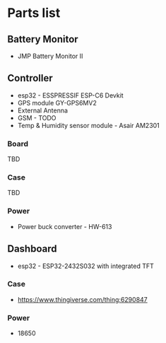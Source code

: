 # Parts list

## Battery Monitor
* JMP Battery Monitor II

## Controller

* esp32 - ESSPRESSIF ESP-C6 Devkit 
* GPS module GY-GPS6MV2
* External Antenna
* GSM  - TODO
* Temp & Humidity sensor module - Asair AM2301

### Board
TBD

### Case
TBD

### Power
*  Power buck converter - HW-613

## Dashboard

* esp32 - ESP32-2432S032 with integrated TFT

### Case
* https://www.thingiverse.com/thing:6290847

### Power
* 18650

